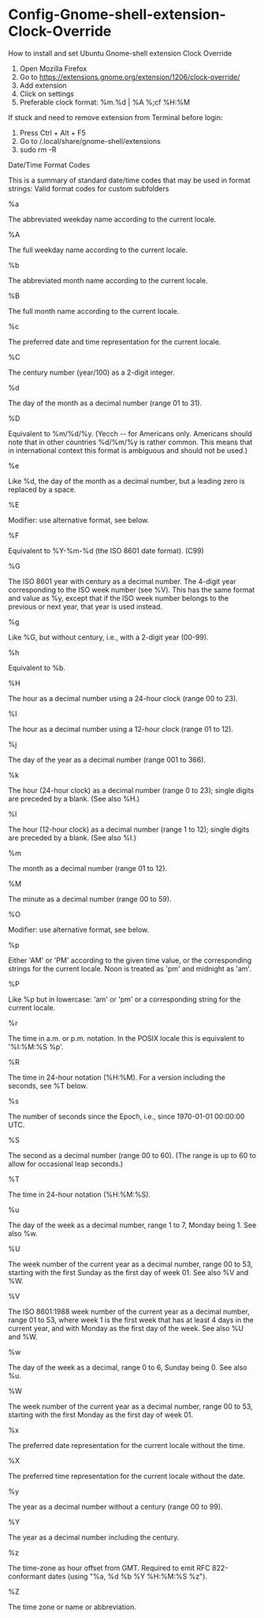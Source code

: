 # Config-Gnome-shell-extension-Clock-Override
How to install and set Ubuntu Gnome-shell extension Clock Override

1. Open Mozilla Firefox
2. Go to https://extensions.gnome.org/extension/1206/clock-override/
3. Add extension
4. Click on settings
5. Preferable clock format: %m.%d | %A %;cf %H:%M

If stuck and need to remove extension from Terminal before login:

1. Press Ctrl + Alt + F5
2. Go to /.local/share/gnome-shell/extensions
3. sudo rm -R <extension folder>


Date/Time Format Codes

This is a summary of standard date/time codes that may be used in format strings:
Valid format codes for custom subfolders

%a
	

The abbreviated weekday name according to the current locale.

%A
	

The full weekday name according to the current locale.

%b
	

The abbreviated month name according to the current locale.

%B
	

The full month name according to the current locale.

%c
	

The preferred date and time representation for the current locale.

%C
	

The century number (year/100) as a 2-digit integer.

%d
	

The day of the month as a decimal number (range 01 to 31).

%D
	

Equivalent to %m/%d/%y. (Yecch -- for Americans only. Americans should note that in other countries %d/%m/%y is rather common. This means that in international context this format is ambiguous and should not be used.)

%e
	

Like %d, the day of the month as a decimal number, but a leading zero is replaced by a space.

%E
	

Modifier: use alternative format, see below.

%F
	

Equivalent to %Y-%m-%d (the ISO 8601 date format). (C99)

%G
	

The ISO 8601 year with century as a decimal number. The 4-digit year corresponding to the ISO week number (see %V). This has the same format and value as %y, except that if the ISO week number belongs to the previous or next year, that year is used instead.

%g
	

Like %G, but without century, i.e., with a 2-digit year (00-99).

%h
	

Equivalent to %b.

%H
	

The hour as a decimal number using a 24-hour clock (range 00 to 23).

%I
	

The hour as a decimal number using a 12-hour clock (range 01 to 12).

%j
	

The day of the year as a decimal number (range 001 to 366).

%k
	

The hour (24-hour clock) as a decimal number (range 0 to 23); single digits are preceded by a blank. (See also %H.)

%l
	

The hour (12-hour clock) as a decimal number (range 1 to 12); single digits are preceded by a blank. (See also %I.)

%m
	

The month as a decimal number (range 01 to 12).

%M
	

The minute as a decimal number (range 00 to 59).

%O
	

Modifier: use alternative format, see below.

%p
	

Either 'AM' or 'PM' according to the given time value, or the corresponding strings for the current locale. Noon is treated as 'pm' and midnight as 'am'.

%P
	

Like %p but in lowercase: 'am' or 'pm' or a corresponding string for the current locale.

%r
	

The time in a.m. or p.m. notation. In the POSIX locale this is equivalent to '%I:%M:%S %p'.

%R
	

The time in 24-hour notation (%H:%M). For a version including the seconds, see %T below.

%s
	

The number of seconds since the Epoch, i.e., since 1970-01-01 00:00:00 UTC.

%S
	

The second as a decimal number (range 00 to 60). (The range is up to 60 to allow for occasional leap seconds.)

%T
	

The time in 24-hour notation (%H:%M:%S).

%u
	

The day of the week as a decimal number, range 1 to 7, Monday being 1. See also %w.

%U
	

The week number of the current year as a decimal number, range 00 to 53, starting with the first Sunday as the first day of week 01. See also %V and %W.

%V
	

The ISO 8601:1988 week number of the current year as a decimal number, range 01 to 53, where week 1 is the first week that has at least 4 days in the current year, and with Monday as the first day of the week. See also %U and %W.

%w
	

The day of the week as a decimal, range 0 to 6, Sunday being 0. See also %u.

%W
	

The week number of the current year as a decimal number, range 00 to 53, starting with the first Monday as the first day of week 01.

%x
	

The preferred date representation for the current locale without the time.

%X
	

The preferred time representation for the current locale without the date.

%y
	

The year as a decimal number without a century (range 00 to 99).

%Y
	

The year as a decimal number including the century.

%z
	

The time-zone as hour offset from GMT. Required to emit RFC 822-conformant dates (using "%a, %d %b %Y %H:%M:%S %z").

%Z
	

The time zone or name or abbreviation.

